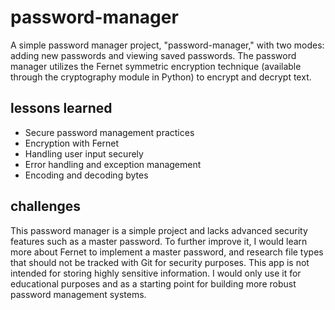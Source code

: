 # password-manager

A simple password manager project, "password-manager," with two modes: adding new passwords and viewing saved passwords. The password manager utilizes the Fernet symmetric encryption technique (available through the cryptography module in Python) to encrypt and decrypt text.

## lessons learned

* Secure password management practices
* Encryption with Fernet
* Handling user input securely
* Error handling and exception management
* Encoding and decoding bytes

## challenges
This password manager is a simple project and lacks advanced security features such as a master password. To further improve it, I would learn more about Fernet to implement a master password, and research file types that should not be tracked with Git for security purposes. This app is not intended for storing highly sensitive information. I would only use it for educational purposes and as a starting point for building more robust password management systems.